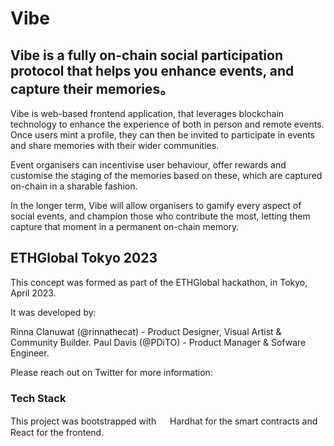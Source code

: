 # Vibe

## Vibe is a fully on-chain social participation protocol that helps you enhance events, and capture their memories。

Vibe is web-based frontend application, that leverages blockchain technology to enhance the experience of both in person and remote events. Once users mint a profile, they can then be invited to participate in events and share memories with their wider communities.

Event organisers can incentivise user behaviour, offer rewards and customise the staging of the memories based on these, which are captured on-chain in a sharable fashion.

In the longer term, Vibe will allow organisers to gamify every aspect of social events, and champion those who contribute the most, letting them capture that moment in a permanent on-chain memory.

## ETHGlobal Tokyo 2023

This concept was formed as part of the ETHGlobal hackathon, in Tokyo, April 2023.

It was developed by:

Rinna Clanuwat (@rinnathecat) - Product Designer, Visual Artist & Community Builder.
Paul Davis (@PDiTO) - Product Manager & Sofware Engineer.

Please reach out on Twitter for more information:

### Tech Stack

This project was bootstrapped with 　 Hardhat for the smart contracts and React for the frontend.
